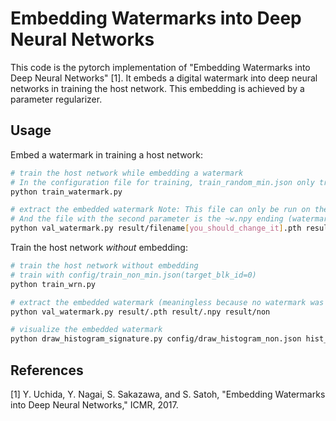 Embedding Watermarks into Deep Neural Networks
====
This code is the pytorch implementation of "Embedding Watermarks into Deep Neural Networks" [1]. It embeds a digital watermark into deep neural networks in training the host network. This embedding is achieved by a parameter regularizer.

## Usage
Embed a watermark in training a host network:

```sh
# train the host network while embedding a watermark
# In the configuration file for training, train_random_min.json only trains three rounds (epoch=3) and train_random.json training for 200 rounds
python train_watermark.py 

# extract the embedded watermark Note: This file can only be run on the command line. 
# And the file with the second parameter is the ~w.npy ending (watermark matrix)
python val_watermark.py result/filename[you_should_change_it].pth result/filename[you_should_change_it]_w.npy result/random
```

Train the host network *without* embedding:

```sh
# train the host network without embedding
# train with config/train_non_min.json(target_blk_id=0)
python train_wrn.py  

# extract the embedded watermark (meaningless because no watermark was embedded)
python val_watermark.py result/.pth result/.npy result/non

# visualize the embedded watermark
python draw_histogram_signature.py config/draw_histogram_non.json hist_signature_non.png
```

## References
[1] Y. Uchida, Y. Nagai, S. Sakazawa, and S. Satoh, "Embedding Watermarks into Deep Neural Networks," ICMR, 2017.